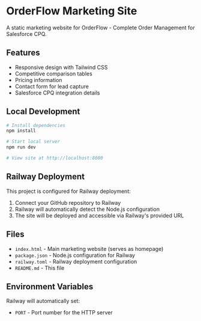 # OrderFlow Marketing Site

A static marketing website for OrderFlow - Complete Order Management for Salesforce CPQ.

## Features

- Responsive design with Tailwind CSS
- Competitive comparison tables
- Pricing information
- Contact form for lead capture
- Salesforce CPQ integration details

## Local Development

```bash
# Install dependencies
npm install

# Start local server
npm run dev

# View site at http://localhost:8080
```

## Railway Deployment

This project is configured for Railway deployment:

1. Connect your GitHub repository to Railway
2. Railway will automatically detect the Node.js configuration
3. The site will be deployed and accessible via Railway's provided URL

## Files

- `index.html` - Main marketing website (serves as homepage)
- `package.json` - Node.js configuration for Railway
- `railway.toml` - Railway deployment configuration
- `README.md` - This file

## Environment Variables

Railway will automatically set:
- `PORT` - Port number for the HTTP server